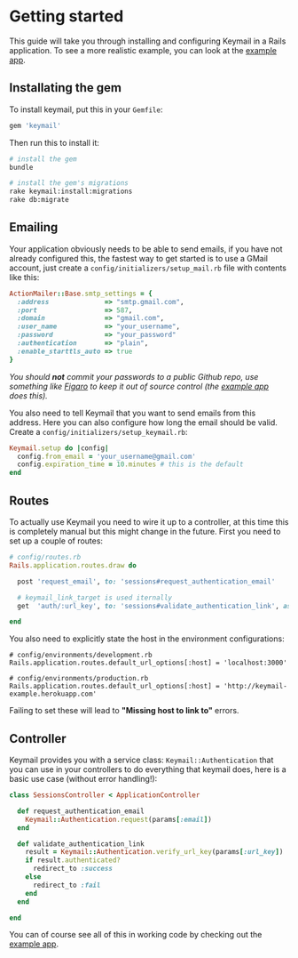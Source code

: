 # Getting started

[example app]: https://github.com/alcesleo/keymail-example

This guide will take you through installing and configuring Keymail in a
Rails application. To see a more realistic example, you can look at the [example app][].

## Installating the gem

To install keymail, put this in your `Gemfile`:

```ruby
gem 'keymail'
```

Then run this to install it:

```bash
# install the gem
bundle

# install the gem's migrations
rake keymail:install:migrations
rake db:migrate
```

## Emailing

Your application obviously needs to be able to send emails, if you have not
already configured this, the fastest way to get started is to use a GMail
account, just create a `config/initializers/setup_mail.rb` file with contents
like this:

```ruby
ActionMailer::Base.smtp_settings = {
  :address              => "smtp.gmail.com",
  :port                 => 587,
  :domain               => "gmail.com",
  :user_name            => "your_username",
  :password             => "your_password"
  :authentication       => "plain",
  :enable_starttls_auto => true
}
```

_You should **not** commit your passwords to a public Github repo, use
something like [Figaro](https://github.com/laserlemon/figaro) to keep it out of
source control (the [example app][] does this)._

You also need to tell Keymail that you want to send emails from this address.
Here you can also configure how long the email should be valid. Create a
`config/initializers/setup_keymail.rb`:

```ruby
Keymail.setup do |config|
  config.from_email = 'your_username@gmail.com'
  config.expiration_time = 10.minutes # this is the default
end
```


## Routes

To actually use Keymail you need to wire it up to a controller, at this time
this is completely manual but this might change in the future. First you need
to set up a couple of routes:

```ruby
# config/routes.rb
Rails.application.routes.draw do

  post 'request_email', to: 'sessions#request_authentication_email'

  # keymail_link_target is used iternally
  get  'auth/:url_key', to: 'sessions#validate_authentication_link', as: 'keymail_link_target'

end
```

You also need to explicitly state the host in the environment configurations:

```
# config/environments/development.rb
Rails.application.routes.default_url_options[:host] = 'localhost:3000'

# config/environments/production.rb
Rails.application.routes.default_url_options[:host] = 'http://keymail-example.herokuapp.com'
```

Failing to set these will lead to **"Missing host to link to"** errors.

## Controller

Keymail provides you with a service class: `Keymail::Authentication` that you
can use in your controllers to do everything that keymail does, here is a basic
use case (without error handling!):

```ruby
class SessionsController < ApplicationController

  def request_authentication_email
    Keymail::Authentication.request(params[:email])
  end

  def validate_authentication_link
    result = Keymail::Authentication.verify_url_key(params[:url_key])
    if result.authenticated?
      redirect_to :success
    else
      redirect_to :fail
    end
  end

end
```

You can of course see all of this in working code by checking out the [example app][].
